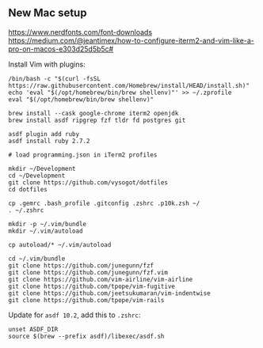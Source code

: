 ## New Mac setup

https://www.nerdfonts.com/font-downloads
https://medium.com/@jeantimex/how-to-configure-iterm2-and-vim-like-a-pro-on-macos-e303d25d5b5c#

Install Vim with plugins:

```
/bin/bash -c "$(curl -fsSL https://raw.githubusercontent.com/Homebrew/install/HEAD/install.sh)"
echo 'eval "$(/opt/homebrew/bin/brew shellenv)"' >> ~/.zprofile
eval "$(/opt/homebrew/bin/brew shellenv)"

brew install --cask google-chrome iterm2 openjdk
brew install asdf ripgrep fzf tldr fd postgres git

asdf plugin add ruby
asdf install ruby 2.7.2

# load programming.json in iTerm2 profiles

mkdir ~/Development
cd ~/Development
git clone https://github.com/vysogot/dotfiles
cd dotfiles

cp .gemrc .bash_profile .gitconfig .zshrc .p10k.zsh ~/
. ~/.zshrc

mkdir -p ~/.vim/bundle
mkdir ~/.vim/autoload

cp autoload/* ~/.vim/autoload

cd ~/.vim/bundle
git clone https://github.com/junegunn/fzf
git clone https://github.com/junegunn/fzf.vim
git clone https://github.com/vim-airline/vim-airline
git clone https://github.com/tpope/vim-fugitive
git clone https://github.com/jeetsukumaran/vim-indentwise
git clone https://github.com/tpope/vim-rails
```

Update for `asdf 10.2`, add this to `.zshrc`:

```
unset ASDF_DIR
source $(brew --prefix asdf)/libexec/asdf.sh
```
